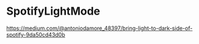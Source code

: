 # SpotifyLightMode
https://medium.com/@antoniodamore_48397/bring-light-to-dark-side-of-spotify-9da50cd43d0b
